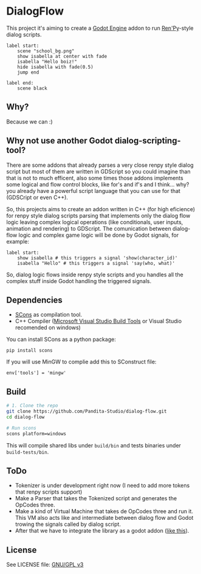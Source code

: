 # DialogFlow

This project it's aiming to create a [Godot Engine](https://github.com/godotengine/godot) addon to run [Ren'Py](https://github.com/renpy/renpy)-style dialog scripts.

```
label start:
    scene "school_bg.png"
    show isabella at center with fade
    isabella "Hello boiz!"
    hide isabella with fade(0.5)
    jump end

label end:
    scene black
```

## Why?

Because we can :)

## Why not use another Godot dialog-scripting-tool?

There are some addons that already parses a very close renpy style dialog script but most of them are written in GDScript so you could imagine than that is not to much efficent, also some times those addons implements some logical and flow control blocks, like for's and if's and I think... why? you already have a powerful script language that you can use for that (GDSCript or even C++).

So, this projects aims to create an addon written in C++ (for high eficience) for renpy style dialog scripts parsing that implements only the dialog flow logic leaving complex logical operations (like conditionals, user inputs, animation and rendering) to GDScript. The comunication between dialog-flow logic and complex game logic will be done by Godot signals, for example:

```
label start:
    show isabella # this triggers a signal 'show(character_id)'
    isabella "Hello" # this triggers a signal 'say(who, what)'
```

So, dialog logic flows inside renpy style scripts and you handles all the complex stuff inside Godot handling the triggered signals.

## Dependencies

- [SCons](https://github.com/SCons/scons) as compilation tool.
- C++ Compiler ([Microsoft Visual Studio Build Tools](https://visualstudio.microsoft.com/es/downloads/?q=build+tools) or Visual Studio recomended on windows)

You can install SCons as a python package:

```
pip install scons
```

If you will use MinGW to complie add this to SConstruct file:

```
env['tools'] = 'mingw'
```

## Build

```bash
# 1. Clone the repo
git clone https://github.com/Pandita-Studio/dialog-flow.git
cd dialog-flow

# Run scons
scons platform=windows
```

This will compile shared libs under `build/bin` and tests binaries under `build-tests/bin`.

## ToDo

- Tokenizer is under development right now (I need to add more tokens that renpy scripts support)
- Make a Parser that takes the Tokenized script and generates the OpCodes three.
- Make a kind of Virtual Machine that takes de OpCodes three and run it. This VM also acts like and intermediate between dialog flow and Godot trowing the signals called by dialog script.
- After that we have to integrate the library as a godot addon ([like this](https://github.com/Pandita-Studio/godot-addons-cpp)).

## License

See LICENSE file: [GNU/GPL v3](./LICENSE)
